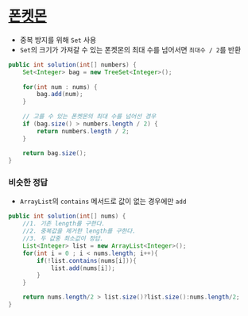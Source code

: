 # [폰켓몬](https://programmers.co.kr/learn/courses/30/lessons/1845)
- 중복 방지를 위해 `Set` 사용
- `Set`의 크기가 가져갈 수 있는 폰켓몬의 최대 수를 넘어서면 `최대수 / 2`를 반환
```java
public int solution(int[] numbers) {
    Set<Integer> bag = new TreeSet<Integer>();
		
    for(int num : nums) {
        bag.add(num);
    }
    
    // 고를 수 있는 폰켓몬의 최대 수를 넘어선 경우
    if (bag.size() > numbers.length / 2) {
        return numbers.length / 2;
    }
		
    return bag.size();
}
```

### 비슷한 정답
- `ArrayList`의 `contains` 메서드로 값이 없는 경우에만 `add`
```java
public int solution(int[] nums) {
    //1. 기존 length를 구한다.
    //2. 중복값을 제거한 length를 구한다.
    //3. 두 값중 최소값이 정답.
    List<Integer> list = new ArrayList<Integer>();
    for(int i = 0 ; i < nums.length; i++){
        if(!list.contains(nums[i])){
            list.add(nums[i]);
        }
    }

    return nums.length/2 > list.size()?list.size():nums.length/2;
}
```